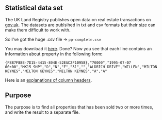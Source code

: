 ## Statistical data set

The UK Land Registry publishes open data on real estate transactions on [gov.uk](https://www.gov.uk/).  The datasets are publsihed in txt and csv formats but their size can make them difficult to work with. 

So I've got the huge .csv file -> `pp-complete.csv`

You may download it [here](https://www.gov.uk/government/statistical-data-sets/price-paid-data-downloads#:~:text=(TXT%2C%2017.9MB)-,Single%20file,-These%20include%20standard). 
Done? Now you see that each line contains an information about property in the following form:
```
{F887F88E-7D15-4415-804E-52EAC2F10958},"70000","1995-07-07 00:00","MK15 9HP","D","N","F","31","","ALDRICH DRIVE","WILLEN","MILTON KEYNES","MILTON KEYNES","MILTON KEYNES","A","A"
```
Here is an [explanations of column headers](https://www.gov.uk/guidance/about-the-price-paid-data#explanations-of-column-headers-in-the-ppd:~:text=30%20September%202015.-,Explanations%20of%20column%20headers%20in%20the%20PPD,-The%20data%20is).

## Purpose
The purpose is to find all properties that has been sold two or more times, and write the result to a separate file.

